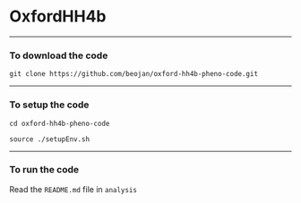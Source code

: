 OxfordHH4b
==========

************************************

### To download the code

```
git clone https://github.com/beojan/oxford-hh4b-pheno-code.git
```

************************************

### To setup the code 

```
cd oxford-hh4b-pheno-code

source ./setupEnv.sh
```
************************************

### To run the code 

Read the `README.md` file in `analysis`

